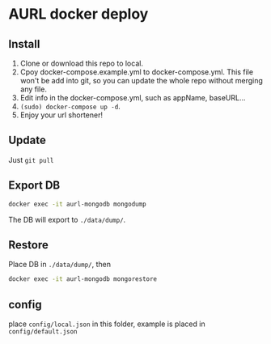 # AURL docker deploy
## Install 

1. Clone or download this repo to local.
2. Cpoy docker-compose.example.yml to docker-compose.yml. This file won't be add into git, so you can update the whole repo without merging any file.
3. Edit info in the docker-compose.yml, such as appName, baseURL...
4. `(sudo) docker-compose up -d`.
5. Enjoy your url shortener!

## Update
Just `git pull`
		
## Export DB
```bash
docker exec -it aurl-mongodb mongodump
```
The DB will export to `./data/dump/`.

## Restore 
Place DB in `./data/dump/`, then
```bash
docker exec -it aurl-mongodb mongorestore
```

## config
place `config/local.json` in this folder, example is placed in `config/default.json`
